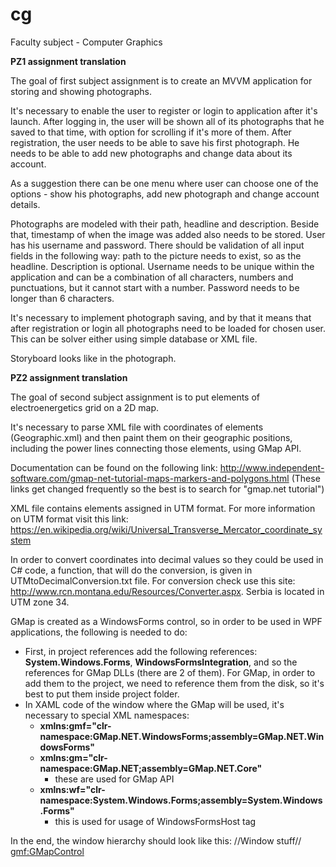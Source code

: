 # cg
Faculty subject - Computer Graphics

**PZ1 assignment translation**

The goal of first subject assignment is to create an MVVM application for storing and showing photographs.

It's necessary to enable the user to register or login to application after it's launch. After logging in, the user will be shown all of its photographs that he saved to that time, with option for scrolling if it's more of them. After registration, the user needs to be able to save his first photograph. He needs to be able to add new photographs and change data about its account.

As a suggestion there can be one menu where user can choose one of the options - show his photographs, add new photograph and change account details.

Photographs are modeled with their path, headline and description. Beside that, timestamp of when the image was added also needs to be stored. User has his username and password. There should be validation of all input fields in the following way: path to the picture needs to exist, so as the headline. Description is optional. Username needs to be unique within the application and can be a combination of all characters, numbers and punctuations, but it cannot start with a number. Password needs to be longer than 6 characters.

It's necessary to implement photograph saving, and by that it means that after registration or login all photographs need to be loaded for chosen user. This can be solver either using simple database or XML file.

Storyboard looks like in the photograph.

**PZ2 assignment translation**

The goal of second subject assignment is to put elements of electroenergetics grid on a 2D map.

It's necessary to parse XML file with coordinates of elements (Geographic.xml) and then paint them on their geographic positions, including the power lines connecting those elements, using GMap API.

Documentation can be found on the following link: http://www.independent-software.com/gmap-net-tutorial-maps-markers-and-polygons.html
(These links get changed frequently so the best is to search for "gmap.net tutorial")

XML file contains elements assigned in UTM format. For more information on UTM format visit this link:
https://en.wikipedia.org/wiki/Universal_Transverse_Mercator_coordinate_system

In order to convert coordinates into decimal values so they could be used in C# code, a function, that will do the conversion, is given in UTMtoDecimalConversion.txt file.
For conversion check use this site: http://www.rcn.montana.edu/Resources/Converter.aspx.
Serbia is located in UTM zone 34.

GMap is created as a WindowsForms control, so in order to be used in WPF applications, the following is needed to do:
- First, in project references add the following references: **System.Windows.Forms**, **WindowsFormsIntegration**, and so the references for GMap DLLs (there are 2 of them). For GMap, in order to add them to the project, we need to reference them from the disk, so it's best to put them inside project folder.
- In XAML code of the window where the GMap will be used, it's necessary to special XML namespaces:
  - **xmlns:gmf="clr-namespace:GMap.NET.WindowsForms;assembly=GMap.NET.WindowsForms"**
  - **xmlns:gm="clr-namespace:GMap.NET;assembly=GMap.NET.Core"**
    - these are used for GMap API
  - **xmlns:wf="clr-namespace:System.Windows.Forms;assembly=System.Windows.Forms"**
    - this is used for usage of WindowsFormsHost tag

In the end, the window hierarchy should look like this:
  //Window stuff//
    <Grid>
      <WindowsFormsHost>
        <gmf:GMapControl>
